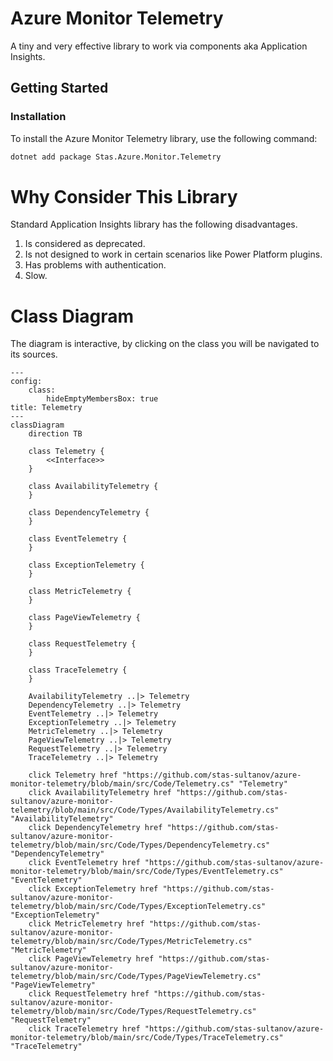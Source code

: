 # Azure Monitor Telemetry 

A tiny and very effective library to work via components aka Application Insights.

## Getting Started

### Installation

To install the Azure Monitor Telemetry library, use the following command:

```sh
dotnet add package Stas.Azure.Monitor.Telemetry
```

# Why Consider This Library
Standard Application Insights library has the following disadvantages. 


1.  Is considered as deprecated.
2.  Is not designed to work in certain scenarios like Power Platform plugins.
3.  Has problems with authentication.
4.  Slow.

# Class Diagram

The diagram is interactive, by clicking on the class you will be navigated to its sources.

```mermaid
---
config:
    class:
        hideEmptyMembersBox: true
title: Telemetry
---
classDiagram
    direction TB

    class Telemetry {
        <<Interface>>
    }

    class AvailabilityTelemetry {
    }

    class DependencyTelemetry {
    }

    class EventTelemetry {
    }

    class ExceptionTelemetry {
    }

    class MetricTelemetry {
    }

    class PageViewTelemetry {
    }

    class RequestTelemetry {
    }

    class TraceTelemetry {
    }

    AvailabilityTelemetry ..|> Telemetry
    DependencyTelemetry ..|> Telemetry
    EventTelemetry ..|> Telemetry
    ExceptionTelemetry ..|> Telemetry
    MetricTelemetry ..|> Telemetry
    PageViewTelemetry ..|> Telemetry
    RequestTelemetry ..|> Telemetry
    TraceTelemetry ..|> Telemetry

    click Telemetry href "https://github.com/stas-sultanov/azure-monitor-telemetry/blob/main/src/Code/Telemetry.cs" "Telemetry"
    click AvailabilityTelemetry href "https://github.com/stas-sultanov/azure-monitor-telemetry/blob/main/src/Code/Types/AvailabilityTelemetry.cs" "AvailabilityTelemetry"
    click DependencyTelemetry href "https://github.com/stas-sultanov/azure-monitor-telemetry/blob/main/src/Code/Types/DependencyTelemetry.cs" "DependencyTelemetry"
    click EventTelemetry href "https://github.com/stas-sultanov/azure-monitor-telemetry/blob/main/src/Code/Types/EventTelemetry.cs" "EventTelemetry"
    click ExceptionTelemetry href "https://github.com/stas-sultanov/azure-monitor-telemetry/blob/main/src/Code/Types/ExceptionTelemetry.cs" "ExceptionTelemetry"
    click MetricTelemetry href "https://github.com/stas-sultanov/azure-monitor-telemetry/blob/main/src/Code/Types/MetricTelemetry.cs" "MetricTelemetry"
    click PageViewTelemetry href "https://github.com/stas-sultanov/azure-monitor-telemetry/blob/main/src/Code/Types/PageViewTelemetry.cs" "PageViewTelemetry"
    click RequestTelemetry href "https://github.com/stas-sultanov/azure-monitor-telemetry/blob/main/src/Code/Types/RequestTelemetry.cs" "RequestTelemetry"
    click TraceTelemetry href "https://github.com/stas-sultanov/azure-monitor-telemetry/blob/main/src/Code/Types/TraceTelemetry.cs" "TraceTelemetry"

```
